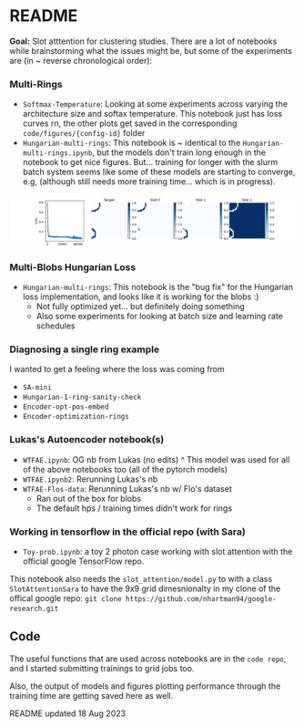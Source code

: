 # README

**Goal:** Slot atttention for clustering studies. There are a lot of notebooks while brainstorming what the issues might be, but some of the experiments are (in ~ reverse chronological order):

### Multi-Rings

- `Softmax-Temperature`: Looking at some experiments across varying the architecture size and softax temperature. This notebook just has loss curves rn, the other plots get saved in the corresponding `code/figures/{config-id}` folder
- `Hungarian-multi-rings`: This notebook is ~ identical to the `Hungarian-multi-rings.ipynb`, but the models don't train long enough in the notebook to get nice figures. But... training for longer with the slurm batch system seems like some of these models are starting to converge, e.g, (although still needs more training time... which is in progress).

<img src="code/figures/2rings-sqrtD/loss-slots-iter45500-evt0.jpg"   />


### Multi-Blobs Hungarian Loss

- `Hungarian-multi-rings`: This notebook is the "bug fix" for the Hungarian loss implementation, and looks like it is working for the blobs :)
    * Not fully optimized yet... but definitely doing something
    * Also some experiments for looking at batch size and learning rate schedules

### Diagnosing a single ring example

I wanted to get a feeling where the loss was coming from

- `SA-mini`
- `Hungarian-1-ring-sanity-check`
- `Encoder-opt-pos-embed`
- `Encoder-optimization-rings`

### Lukas's Autoencoder notebook(s)

- `WTFAE.ipynb`: OG nb from Lukas (no edits)
    ^ This model was used for all of the above notebooks too (all of the pytorch models)
- `WTFAE.ipynb2`: Rerunning Lukas's nb 
- `WTFAE-Flos-data`: Rerunning Lukas's nb w/ Flo's dataset
    * Ran out of the box for blobs
    * The default hps / training times didn't work for rings

### Working in tensorflow in the official repo (with Sara)

- `Toy-prob.ipynb`: a toy 2 photon case working with slot attention with the official google TensorFlow repo.

This notebook also needs the `slot_attention/model.py` to with a class `SlotAttentionSara` to have the 9x9 grid dimesnionalty in my clone of the offical google repo:
`git clone https://github.com/nhartman94/google-research.git`

## Code

The useful functions that are used across notebooks are in the `code repo`, and I started submitting trainings to grid jobs too.

Also, the output of models and figures plotting performance through the training time are getting saved here as well.

README updated 18 Aug 2023
